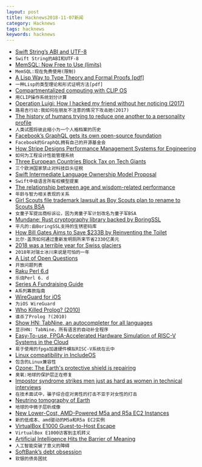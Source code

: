 ```yaml
---
layout: post
title: Hacknews2018-11-07新闻
category: Hacknews
tags: hacknews
keywords: hacknews
---
```




- [Swift String’s ABI and UTF-8](https://forums.swift.org/t/string-s-abi-and-utf-8/17676)
- `Swift String的ABI和UTF-8`
- [MemSQL: Now Free to Use (limits)](https://www.memsql.com/blog/announcing-memsql-free-tier)
- `MemSQL:现在免费使用(限制)`
- [A Lisp Way to Type Theory and Formal Proofs [pdf]](https://www.european-lisp-symposium.org/static/2017/peschanski.pdf)
- `一种Lisp的类型理论和形式证明方法[pdf]`
- [Compartmentalized computing with CLIP OS](https://lwn.net/SubscriberLink/768819/39d9692ec9f1ae54/)
- `用CLIP操作系统划分计算`
- [Operation Luigi: How I hacked my friend without her noticing (2017)](https://mango.pdf.zone/operation-luigi-how-i-hacked-my-friend-without-her-noticing)
- `路易吉行动:我如何在朋友不注意的情况下攻击她(2017)`
- [The history of humans trying to reduce one another to a personality profile](https://www.laphamsquarterly.org/roundtable/meet-yourself)
- `人类试图将彼此缩小为一个人格档案的历史`
- [Facebook’s GraphQL gets its own open-source foundation](https://techcrunch.com/2018/11/06/facebooks-graphql-gets-its-own-open-source-foundation/)
- `Facebook的GraphQL拥有自己的开源基金会`
- [How Stripe Designs Performance Management Systems for Engineering](https://blog.gitprime.com/designing-performance-management-systems/)
- `如何为工程设计性能管理系统`
- [Three European Countries Block Tax on Tech Giants](https://www.bloomberg.com/news/articles/2018-11-06/french-push-for-eu-tech-tax-falters-as-italy-vows-to-go-it-alone)
- `三个欧洲国家禁止对科技巨头征税`
- [Swift Intermediate Language Ownership Model Proposal](https://forums.swift.org/t/sil-ownership-model-proposal-refreshed/16872)
- `Swift中级语言所有权模型提案`
- [The relationship between age and wisdom-related performance](http://journals.sagepub.com/doi/abs/10.1080/016502599383739?journalCode=jbda)
- `年龄与智力相关表现的关系`
- [Girl Scouts file trademark lawsuit as Boy Scouts plan to rename to Scouts BSA](https://www.reuters.com/article/us-boy-scouts-girl-scouts-lawsuit/girl-scouts-sues-boy-scouts-over-trademark-as-boys-welcome-girls-idUSKCN1NB2JN)
- `女童子军提出商标诉讼，因为男童子军计划改名为童子军BSA`
- [Mundane: Rust cryptography library backed by BoringSSL](https://github.com/google/mundane)
- `平凡的:由BoringSSL支持的生锈密码库`
- [How Bill Gates Aims to Save $233B by Reinventing the Toilet](https://www.bloomberg.com/news/articles/2018-11-06/bill-gates-aims-to-save-233-billion-by-reinventing-the-toilet)
- `比尔·盖茨如何通过重新发明厕所来节省2330亿美元`
- [2018 was a terrible year for Swiss glaciers](https://www.atlasobscura.com/articles/european-glaciers-have-been-coming-and-going-for-tens-of-thousands-of-years-now-theyre-just-going)
- `2018年对瑞士冰川来说是可怕的一年`
- [A List of Open Questions](https://www.gwern.net/Notes#open-questions)
- `开放问题列表`
- [Raku Perl 6.d](https://marketing.perl6.org/id/1541379592/pdf_digital)
- `乐烧Perl 6. d`
- [Series A Fundraising Guide](https://marathon.vc/blog/series-a-fundraising-guide)
- `A系列筹款指南`
- [WireGuard for iOS](https://lists.zx2c4.com/pipermail/wireguard/2018-November/003526.html)
- `为iOS WireGuard`
- [Who Killed Prolog? (2010)](https://vanemden.wordpress.com/2010/08/21/who-killed-prolog/)
- `谁杀了Prolog ?(2010)`
- [Show HN: TabNine, an autocompleter for all languages](https://tabnine.com/)
- `显示HN: TabNine，所有语言的自动补全程序`
- [Easy-To-use, FPGA-Accelerated Hardware Simulation of RISC-V Systems in the Cloud](https://fires.im/)
- `易于使用的fpga加速硬件模拟RISC-V系统在云中`
- [Linux compatibility in IncludeOS](https://www.includeos.org/blog/2018/musl.html)
- `包含的Linux兼容性`
- [Ozone: The Earth&#39;s protective shield is repairing](https://www.bbc.com/news/newsbeat-46107843)
- `臭氧:地球的保护层正在修复`
- [Impostor syndrome strikes men just as hard as women in technical interviews](http://blog.interviewing.io/impostor-syndrome-strikes-men-just-as-hard-as-women-and-other-findings-from-thousands-of-technical-interviews/)
- `在技术面试中，骗子综合症对男性的打击不亚于对女性的打击`
- [Neutrino tomography of Earth](https://www.nature.com/articles/s41567-018-0319-1)
- `地球的中微子层析成像`
- [New Lower-Cost, AMD-Powered M5a and R5a EC2 Instances](https://aws.amazon.com/blogs/aws/new-lower-cost-amd-powered-ec2-instances/)
- `新的低成本、amd驱动的M5a和R5a EC2实例`
- [VirtualBox E1000 Guest-to-Host Escape](https://github.com/MorteNoir1/virtualbox_e1000_0day)
- `VirtualBox E1000访客到主机转义`
- [Artificial Intelligence Hits the Barrier of Meaning](https://www.nytimes.com/2018/11/05/opinion/artificial-intelligence-machine-learning.html)
- `人工智能突破了意义的障碍`
- [SoftBank’s debt obsession](https://techcrunch.com/2018/11/06/softbanks-debt-obsession/)
- `软银的债务困扰`

